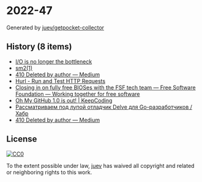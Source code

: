 # 2022-47

Generated by [juev/getpocket-collector](https://github.com/juev/getpocket-collector)

## History (8 items)

- [I/O is no longer the bottleneck](https://benhoyt.com/writings/io-is-no-longer-the-bottleneck/)
- [sm2(1)](https://len.falken.directory/code/sm2.git/)
- [410 Deleted by author — Medium](https://medium.com/@kris-nova/hachyderm-infrastructure-74f518bc7472)
- [Hurl - Run and Test HTTP Requests](https://hurl.dev/index.html)
- [Closing in on fully free BIOSes with the FSF tech team — Free Software Foundation — Working together for free software](https://www.fsf.org/blogs/sysadmin/closing-in-on-fully-free-bioses-with-the-fsf-tech-team)
- [Oh My GitHub 1.0 is out! | KeepCoding](https://en.liujiacai.net/2022/11/26/oh-my-github-1-0/)
- [Рассматриваем под лупой отладчик Delve для Go-разработчиков / Хабр](https://habr.com/ru/companies/ozontech/articles/701198/)
- [410 Deleted by author — Medium](https://medium.com/@kris-nova/experimenting-with-federation-and-migrating-accounts-eae61a688c3c)

## License

[![CC0](https://mirrors.creativecommons.org/presskit/buttons/88x31/svg/cc-zero.svg)](https://creativecommons.org/publicdomain/zero/1.0/)

To the extent possible under law, [juev](https://github.com/juev) has waived all copyright and related or neighboring rights to this work.
